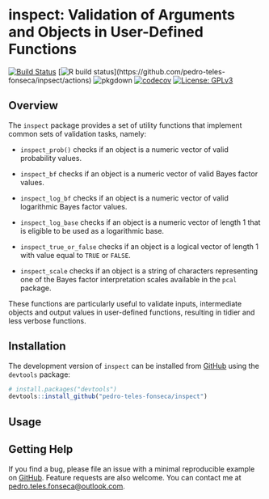 
<!-- README.md is generated from README.Rmd. Please edit that file -->

# inspect: Validation of Arguments and Objects in User-Defined Functions

<!-- badges: start -->

[![Build
Status](https://travis-ci.com/pedro-teles-fonseca/inspect.svg?branch=master)](https://travis-ci.com/pedro-teles-fonseca/inspect)
[![R build
status](https://github.com/pedro-teles-fonseca/inpsect/workflows/R-CMD-check/badge.svg?)](https://github.com/pedro-teles-fonseca/inpsect/actions)
![pkgdown](https://github.com/pedro-teles-fonseca/inspect/workflows/pkgdown/badge.svg)
[![codecov](https://codecov.io/gh/pedro-teles-fonseca/inspect/branch/master/graph/badge.svg)](https://codecov.io/gh/pedro-teles-fonseca/inspect)
[![License:
GPLv3](https://img.shields.io/badge/License-GPLv3-blue.svg)](https://www.gnu.org/licenses/gpl-3.0)
<!-- badges: end -->

## Overview

The `inspect` package provides a set of utility functions that implement
common sets of validation tasks, namely:

  - `inspect_prob()` checks if an object is a numeric vector of valid
    probability values.

  - `inspect_bf` checks if an object is a numeric vector of valid Bayes
    factor values.

  - `inspect_log_bf` checks if an object is a numeric vector of valid
    logarithmic Bayes factor values.

  - `inspect_log_base` checks if an object is a numeric vector of length
    1 that is eligible to be used as a logarithmic base.

  - `inspect_true_or_false` checks if an object is a logical vector of
    length 1 with value equal to `TRUE` or `FALSE`.

  - `inspect_scale` checks if an object is a string of characters
    representing one of the Bayes factor interpretation scales available
    in the `pcal` package.

These functions are particularly useful to validate inputs, intermediate
objects and output values in user-defined functions, resulting in tidier
and less verbose functions.

## Installation

The development version of `inspect` can be installed from
[GitHub](https://github.com/) using the `devtools` package:

``` r
# install.packages("devtools")
devtools::install_github("pedro-teles-fonseca/inspect")
```

## Usage

## Getting Help

If you find a bug, please file an issue with a minimal reproducible
example on [GitHub](https://github.com/pedro-teles-fonseca/inspect).
Feature requests are also welcome. You can contact me at
<pedro.teles.fonseca@outlook.com>.
